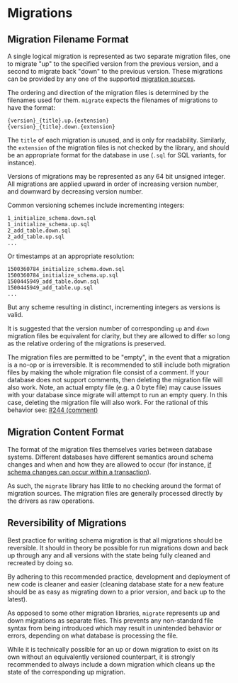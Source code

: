 # Migrations

## Migration Filename Format

A single logical migration is represented as two separate migration files, one
to migrate "up" to the specified version from the previous version, and a second
to migrate back "down" to the previous version.  These migrations can be provided
by any one of the supported [migration sources](./README.md#migration-sources).

The ordering and direction of the migration files is determined by the filenames
used for them.  `migrate` expects the filenames of migrations to have the format:

    {version}_{title}.up.{extension}
    {version}_{title}.down.{extension}

The `title` of each migration is unused, and is only for readability.  Similarly,
the `extension` of the migration files is not checked by the library, and should
be an appropriate format for the database in use (`.sql` for SQL variants, for
instance).

Versions of migrations may be represented as any 64 bit unsigned integer.
All migrations are applied upward in order of increasing version number, and
downward by decreasing version number.

Common versioning schemes include incrementing integers:

    1_initialize_schema.down.sql
    1_initialize_schema.up.sql
    2_add_table.down.sql
    2_add_table.up.sql
    ...

Or timestamps at an appropriate resolution:

    1500360784_initialize_schema.down.sql
    1500360784_initialize_schema.up.sql
    1500445949_add_table.down.sql
    1500445949_add_table.up.sql
    ...

But any scheme resulting in distinct, incrementing integers as versions is valid.

It is suggested that the version number of corresponding `up` and `down` migration
files be equivalent for clarity, but they are allowed to differ so long as the
relative ordering of the migrations is preserved.

The migration files are permitted to be "empty", in the event that a migration
is a no-op or is irreversible. It is recommended to still include both migration
files by making the whole migration file consist of a comment.
If your database does not support comments, then deleting the migration file will also work.
Note, an actual empty file (e.g. a 0 byte file) may cause issues with your database since migrate
will attempt to run an empty query. In this case, deleting the migration file will also work.
For the rational of this behavior see:
[#244 (comment)](https://github.com/noprom/migrate/issues/244#issuecomment-510758270)

## Migration Content Format

The format of the migration files themselves varies between database systems.
Different databases have different semantics around schema changes and when and
how they are allowed to occur
(for instance, [if schema changes can occur within a transaction](https://wiki.postgresql.org/wiki/Transactional_DDL_in_PostgreSQL:_A_Competitive_Analysis)).

As such, the `migrate` library has little to no checking around the format of
migration sources.  The migration files are generally processed directly by the
drivers as raw operations.

## Reversibility of Migrations

Best practice for writing schema migration is that all migrations should be
reversible.  It should in theory be possible for run migrations down and back up
through any and all versions with the state being fully cleaned and recreated
by doing so.

By adhering to this recommended practice, development and deployment of new code
is cleaner and easier (cleaning database state for a new feature should be as
easy as migrating down to a prior version, and back up to the latest).

As opposed to some other migration libraries, `migrate` represents up and down
migrations as separate files.  This prevents any non-standard file syntax from
being introduced which may result in unintended behavior or errors, depending
on what database is processing the file.

While it is technically possible for an up or down migration to exist on its own
without an equivalently versioned counterpart, it is strongly recommended to
always include a down migration which cleans up the state of the corresponding
up migration.
